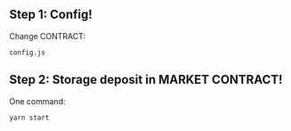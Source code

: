 
Step 1: Config!
---------------

Change CONTRACT:

    config.js

Step 2: Storage deposit in MARKET CONTRACT!
---------------


One command:

    yarn start
